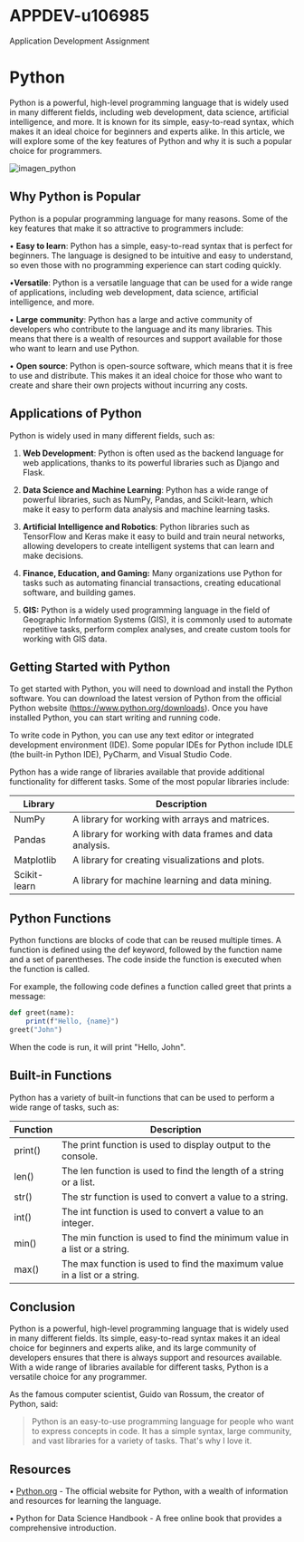 # APPDEV-u106985
Application Development Assignment

<h1>Python</h1>

Python is a powerful, high-level programming language that is widely used in many different fields,
including web development, data science, artificial intelligence, and more. It is known for its simple,
easy-to-read syntax, which makes it an ideal choice for beginners and experts alike. In this article,
we will explore some of the key features of Python and why it is such a popular choice for
programmers.

![imagen_python](https://www.python.org/static/img/python-logo@2x.png)

<h2>Why Python is Popular</h2>

Python is a popular programming language for many reasons. Some of the key features that make
it so attractive to programmers include:

• **Easy to learn**: Python has a simple, easy-to-read syntax that is perfect for beginners. The language is designed to be intuitive and easy to understand, so even those with no programming experience can start coding quickly.

•**Versatile**: Python is a versatile language that can be used for a wide range of applications,
including web development, data science, artificial intelligence, and more.

• **Large community**: Python has a large and active community of developers who contribute to
the language and its many libraries. This means that there is a wealth of resources and support
available for those who want to learn and use Python.

• **Open source**: Python is open-source software, which means that it is free to use and
distribute. This makes it an ideal choice for those who want to create and share their own
projects without incurring any costs.

<h2>Applications of Python</h2>

Python is widely used in many different fields, such as:

1. **Web Development**: Python is often used as the backend language for web applications,
thanks to its powerful libraries such as Django and Flask.

2. **Data Science and Machine Learning**: Python has a wide range of powerful libraries, such as
NumPy, Pandas, and Scikit-learn, which make it easy to perform data analysis and machine
learning tasks.

3. **Artificial Intelligence and Robotics**: Python libraries such as TensorFlow and Keras make it
easy to build and train neural networks, allowing developers to create intelligent systems that
can learn and make decisions.

4. **Finance, Education, and Gaming:** Many organizations use Python for tasks such as
automating financial transactions, creating educational software, and building games.

5. **GIS:** Python is a widely used programming language in the field of Geographic Information
Systems (GIS), it is commonly used to automate repetitive tasks, perform complex analyses,
and create custom tools for working with GIS data.

<h2>Getting Started with Python</h2>

To get started with Python, you will need to download and install the Python software. You can
download the latest version of Python from the official Python website (https://www.python.org/downloads). Once you have
installed Python, you can start writing and running code.

To write code in Python, you can use any text editor or integrated development environment (IDE). Some popular IDEs for Python
include IDLE (the built-in Python IDE), PyCharm, and Visual Studio Code.

Python has a wide range of libraries available that provide additional functionality for different tasks. Some of the most popular libraries include:

|Library  | Description |
|---------|-------------|
|NumPy| A library for working with arrays and matrices.|
|Pandas| A library for working with data frames and data analysis.|
|Matplotlib| A library for creating visualizations and plots.|
|Scikit-learn| A library for machine learning and data mining.|

<h2>Python Functions</h2>

Python functions are blocks of code that can be reused multiple times. A function is defined using
the def keyword, followed by the function name and a set of parentheses. The code inside the
function is executed when the function is called.

For example, the following code defines a function called greet that prints a message:

```ruby
def greet(name):
    print(f"Hello, {name}")
greet("John")
```
When the code is run, it will print "Hello, John".

<h2>Built-in Functions</h2>

Python has a variety of built-in functions that can be used to perform a wide range of tasks, such
as:

|Function | Description |
|---------|-------------|
|print() |The print function is used to display output to the console.|
|len() |The len function is used to find the length of a string or a list.|
|str() |The str function is used to convert a value to a string.|
|int() |The int function is used to convert a value to an integer.|
|min() |The min function is used to find the minimum value in a list or a string.|
|max() |The max function is used to find the maximum value in a list or a string.|

<h2>Conclusion</h2>

Python is a powerful, high-level programming language that is widely used in many different fields.
Its simple, easy-to-read syntax makes it an ideal choice for beginners and experts alike, and its
large community of developers ensures that there is always support and resources available. With
a wide range of libraries available for different tasks, Python is a versatile choice for any
programmer.

As the famous computer scientist, Guido van Rossum, the creator of Python, said:

>Python is an easy-to-use programming language for people who want to express concepts in
>code. It has a simple syntax, large community, and vast libraries for a variety of tasks. That's
>why I love it.

<h2>Resources</h2>

• [Python.org](https://www.python.org/) - The official website for Python, with a wealth of information and resources for
learning the language.

• Python for Data Science Handbook - A free online book that provides a comprehensive
introduction.

